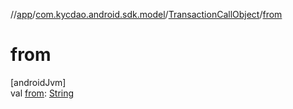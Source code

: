 //[app](../../../index.md)/[com.kycdao.android.sdk.model](../index.md)/[TransactionCallObject](index.md)/[from](from.md)

# from

[androidJvm]\
val [from](from.md): [String](https://kotlinlang.org/api/latest/jvm/stdlib/kotlin/-string/index.html)
